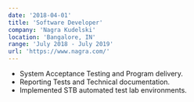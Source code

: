 ```yaml
---
date: '2018-04-01'
title: 'Software Developer'
company: 'Nagra Kudelski'
location: 'Bangalore, IN'
range: 'July 2018 - July 2019'
url: 'https://www.nagra.com/'
---
```


- System Acceptance Testing and Program delivery.
- Reporting Tests and Technical documentation.
- Implemented STB automated test lab environments.
